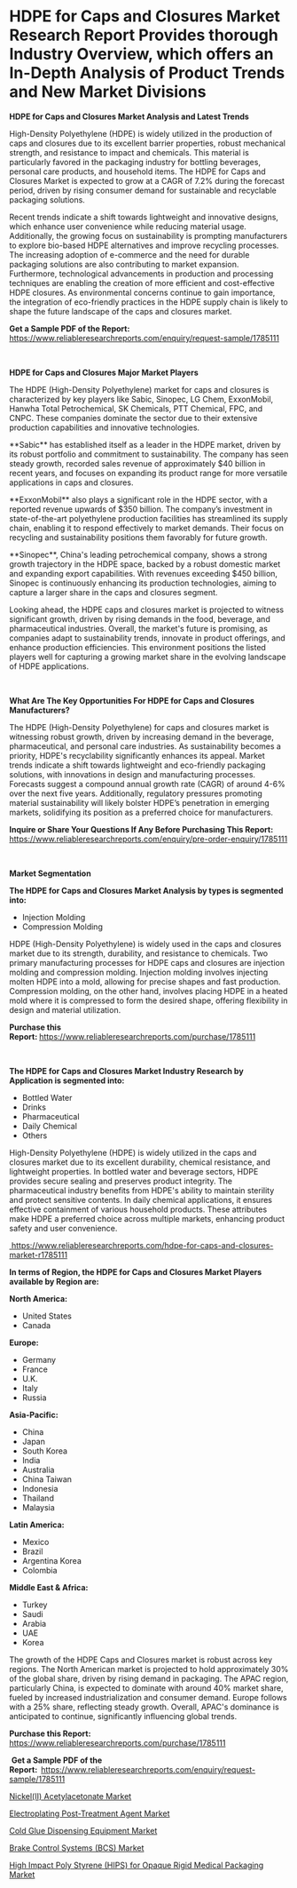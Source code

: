 <p><h1>HDPE for Caps and Closures Market Research Report Provides thorough Industry Overview, which offers an In-Depth Analysis of Product Trends and New Market Divisions</h1></p><p><strong>HDPE for Caps and Closures Market Analysis and Latest Trends</strong></p>
<p><p>High-Density Polyethylene (HDPE) is widely utilized in the production of caps and closures due to its excellent barrier properties, robust mechanical strength, and resistance to impact and chemicals. This material is particularly favored in the packaging industry for bottling beverages, personal care products, and household items. The HDPE for Caps and Closures Market is expected to grow at a CAGR of 7.2% during the forecast period, driven by rising consumer demand for sustainable and recyclable packaging solutions.</p><p>Recent trends indicate a shift towards lightweight and innovative designs, which enhance user convenience while reducing material usage. Additionally, the growing focus on sustainability is prompting manufacturers to explore bio-based HDPE alternatives and improve recycling processes. The increasing adoption of e-commerce and the need for durable packaging solutions are also contributing to market expansion. Furthermore, technological advancements in production and processing techniques are enabling the creation of more efficient and cost-effective HDPE closures. As environmental concerns continue to gain importance, the integration of eco-friendly practices in the HDPE supply chain is likely to shape the future landscape of the caps and closures market.</p></p>
<p><strong>Get a Sample PDF of the Report:&nbsp;</strong> <a href="https://www.reliableresearchreports.com/enquiry/request-sample/1785111?utm_campaign=5&utm_medium=2&utm_source=Github&utm_content=ia&utm_term=13102024&utm_id=hdpe-for-caps-and-closures">https://www.reliableresearchreports.com/enquiry/request-sample/1785111</a></p>
<p>&nbsp;</p>
<p><strong>HDPE for Caps and Closures Major Market Players</strong></p>
<p><p>The HDPE (High-Density Polyethylene) market for caps and closures is characterized by key players like Sabic, Sinopec, LG Chem, ExxonMobil, Hanwha Total Petrochemical, SK Chemicals, PTT Chemical, FPC, and CNPC. These companies dominate the sector due to their extensive production capabilities and innovative technologies.</p><p>**Sabic** has established itself as a leader in the HDPE market, driven by its robust portfolio and commitment to sustainability. The company has seen steady growth, recorded sales revenue of approximately $40 billion in recent years, and focuses on expanding its product range for more versatile applications in caps and closures.</p><p>**ExxonMobil** also plays a significant role in the HDPE sector, with a reported revenue upwards of $350 billion. The company’s investment in state-of-the-art polyethylene production facilities has streamlined its supply chain, enabling it to respond effectively to market demands. Their focus on recycling and sustainability positions them favorably for future growth.</p><p>**Sinopec**, China's leading petrochemical company, shows a strong growth trajectory in the HDPE space, backed by a robust domestic market and expanding export capabilities. With revenues exceeding $450 billion, Sinopec is continuously enhancing its production technologies, aiming to capture a larger share in the caps and closures segment.</p><p>Looking ahead, the HDPE caps and closures market is projected to witness significant growth, driven by rising demands in the food, beverage, and pharmaceutical industries. Overall, the market's future is promising, as companies adapt to sustainability trends, innovate in product offerings, and enhance production efficiencies. This environment positions the listed players well for capturing a growing market share in the evolving landscape of HDPE applications.</p></p>
<p>&nbsp;</p>
<p><strong>What Are The Key Opportunities For HDPE for Caps and Closures Manufacturers?</strong></p>
<p><p>The HDPE (High-Density Polyethylene) for caps and closures market is witnessing robust growth, driven by increasing demand in the beverage, pharmaceutical, and personal care industries. As sustainability becomes a priority, HDPE's recyclability significantly enhances its appeal. Market trends indicate a shift towards lightweight and eco-friendly packaging solutions, with innovations in design and manufacturing processes. Forecasts suggest a compound annual growth rate (CAGR) of around 4-6% over the next five years. Additionally, regulatory pressures promoting material sustainability will likely bolster HDPE’s penetration in emerging markets, solidifying its position as a preferred choice for manufacturers.</p></p>
<p><strong>Inquire or Share Your Questions If Any Before Purchasing This Report:</strong> <a href="https://www.reliableresearchreports.com/enquiry/pre-order-enquiry/1785111?utm_campaign=5&utm_medium=2&utm_source=Github&utm_content=ia&utm_term=13102024&utm_id=hdpe-for-caps-and-closures">https://www.reliableresearchreports.com/enquiry/pre-order-enquiry/1785111</a></p>
<p>&nbsp;</p>
<p><strong>Market Segmentation</strong></p>
<p><strong>The HDPE for Caps and Closures Market Analysis by types is segmented into:</strong></p>
<p><ul><li>Injection Molding</li><li>Compression Molding</li></ul></p>
<p><p>HDPE (High-Density Polyethylene) is widely used in the caps and closures market due to its strength, durability, and resistance to chemicals. Two primary manufacturing processes for HDPE caps and closures are injection molding and compression molding. Injection molding involves injecting molten HDPE into a mold, allowing for precise shapes and fast production. Compression molding, on the other hand, involves placing HDPE in a heated mold where it is compressed to form the desired shape, offering flexibility in design and material utilization.</p></p>
<p><strong>Purchase this Report:&nbsp;</strong><a href="https://www.reliableresearchreports.com/purchase/1785111?utm_campaign=5&utm_medium=2&utm_source=Github&utm_content=ia&utm_term=13102024&utm_id=hdpe-for-caps-and-closures">https://www.reliableresearchreports.com/purchase/1785111</a></p>
<p>&nbsp;</p>
<p><strong>The HDPE for Caps and Closures Market Industry Research by Application is segmented into:</strong></p>
<p><ul><li>Bottled Water</li><li>Drinks</li><li>Pharmaceutical</li><li>Daily Chemical</li><li>Others</li></ul></p>
<p><p>High-Density Polyethylene (HDPE) is widely utilized in the caps and closures market due to its excellent durability, chemical resistance, and lightweight properties. In bottled water and beverage sectors, HDPE provides secure sealing and preserves product integrity. The pharmaceutical industry benefits from HDPE's ability to maintain sterility and protect sensitive contents. In daily chemical applications, it ensures effective containment of various household products. These attributes make HDPE a preferred choice across multiple markets, enhancing product safety and user convenience.</p></p>
<p><a href="https://www.reliableresearchreports.com/hdpe-for-caps-and-closures-market-r1785111?utm_campaign=5&utm_medium=2&utm_source=Github&utm_content=ia&utm_term=13102024&utm_id=hdpe-for-caps-and-closures">&nbsp;https://www.reliableresearchreports.com/hdpe-for-caps-and-closures-market-r1785111</a></p>
<p><strong>In terms of Region, the HDPE for Caps and Closures Market Players available by Region are:</strong></p>
<p>
    <p> <strong> North America: </strong>
        <ul>
            <li>United States</li>
            <li>Canada</li>
        </ul>
        </p> 
    <p> <strong> Europe: </strong>
        <ul>
            <li>Germany</li>
            <li>France</li>
            <li>U.K.</li>
            <li>Italy</li>
            <li>Russia</li>
        </ul>
        </p> 
    <p> <strong> Asia-Pacific: </strong>
        <ul>
            <li>China</li>
            <li>Japan</li>
            <li>South Korea</li>
            <li>India</li>
            <li>Australia</li>
            <li>China Taiwan</li>
            <li>Indonesia</li>
            <li>Thailand</li>
            <li>Malaysia</li>
        </ul>
        </p> 
    <p> <strong> Latin America: </strong>
        <ul>
            <li>Mexico</li>
            <li>Brazil</li>
            <li>Argentina Korea</li>
            <li>Colombia</li>
        </ul>
        </p> 
    <p> <strong> Middle East & Africa: </strong>
        <ul>
            <li>Turkey</li>
            <li>Saudi</li>
            <li>Arabia</li>
            <li>UAE</li>
            <li>Korea</li>
        </ul>
    </p>
    </p>
<p><p>The growth of the HDPE Caps and Closures market is robust across key regions. The North American market is projected to hold approximately 30% of the global share, driven by rising demand in packaging. The APAC region, particularly China, is expected to dominate with around 40% market share, fueled by increased industrialization and consumer demand. Europe follows with a 25% share, reflecting steady growth. Overall, APAC's dominance is anticipated to continue, significantly influencing global trends.</p></p>
<p><strong>Purchase this Report: </strong><a href="https://www.reliableresearchreports.com/purchase/1785111?utm_campaign=5&utm_medium=2&utm_source=Github&utm_content=ia&utm_term=13102024&utm_id=hdpe-for-caps-and-closures">https://www.reliableresearchreports.com/purchase/1785111</a></p>
<p>&nbsp;<strong>Get a Sample PDF of the Report:&nbsp;&nbsp;</strong><a href="https://www.reliableresearchreports.com/enquiry/request-sample/1785111?utm_campaign=5&utm_medium=2&utm_source=Github&utm_content=ia&utm_term=13102024&utm_id=hdpe-for-caps-and-closures">https://www.reliableresearchreports.com/enquiry/request-sample/1785111</a></p>
<p><strong></strong></p>
<p><p><a href="https://www.linkedin.com/pulse/nickelii-acetylacetonate-market-analysis-product-segmentation-p50ef?utm_campaign=5&utm_medium=2&utm_source=Github&utm_content=ia&utm_term=13102024&utm_id=hdpe-for-caps-and-closures">Nickel(II) Acetylacetonate Market</a></p><p><a href="https://github.com/sumonsky0m/Market-Research-Report-List-1/blob/main/electroplating-post-treatment-agent-market.md?utm_campaign=5&utm_medium=2&utm_source=Github&utm_content=ia&utm_term=13102024&utm_id=hdpe-for-caps-and-closures">Electroplating Post-Treatment Agent Market</a></p><p><a href="https://github.com/RogerBennett414/Market-Research-Report-List-1/blob/main/cold-glue-dispensing-equipment-market.md?utm_campaign=5&utm_medium=2&utm_source=Github&utm_content=ia&utm_term=13102024&utm_id=hdpe-for-caps-and-closures">Cold Glue Dispensing Equipment Market</a></p><p><a href="https://www.linkedin.com/pulse/global-brake-control-systems-bcs-market-trends-insights-vynbc?utm_campaign=5&utm_medium=2&utm_source=Github&utm_content=ia&utm_term=13102024&utm_id=hdpe-for-caps-and-closures">Brake Control Systems (BCS) Market</a></p><p><a href="https://www.linkedin.com/pulse/influencing-factors-high-impact-poly-styrene-hips-opaque-rigid-kgwmf?utm_campaign=5&utm_medium=2&utm_source=Github&utm_content=ia&utm_term=13102024&utm_id=hdpe-for-caps-and-closures">High Impact Poly Styrene (HIPS) for Opaque Rigid Medical Packaging Market</a></p></p>